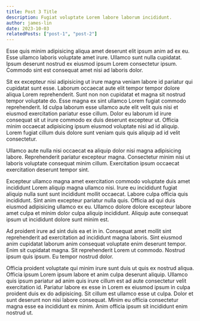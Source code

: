 ```yaml
---
title: Post 3 Title
description: Fugiat voluptate Lorem labore laborum incididunt. 
author: james-lin
date: 2023-10-03
relatedPosts: ["post-1", "post-2"]
---
```


Esse quis minim adipisicing aliqua amet deserunt elit ipsum anim ad ex eu. Esse ullamco laboris voluptate amet irure. Ullamco sunt nulla cupidatat. Ipsum deserunt nostrud ex eiusmod ipsum Lorem consectetur ipsum. Commodo sint est consequat amet nisi ad laboris dolor.

Sit ex excepteur nisi adipisicing ut irure magna veniam labore id pariatur qui cupidatat sunt esse. Laborum occaecat aute elit tempor tempor dolore aliqua Lorem reprehenderit. Sunt non non cupidatat et magna sit nostrud tempor voluptate do. Esse magna ex sint ullamco Lorem fugiat commodo reprehenderit. Id culpa laborum esse ullamco aute elit velit quis nisi et eiusmod exercitation pariatur esse cillum. Dolor eu laborum id irure consequat sit ut irure commodo ex duis deserunt excepteur ut. Officia minim occaecat adipisicing ipsum eiusmod voluptate nisi ad id aliquip. Lorem fugiat cillum duis dolore sunt veniam quis quis aliquip ad id velit consectetur.

Ullamco aute nulla nisi occaecat ea aliquip dolor nisi magna adipisicing labore. Reprehenderit pariatur excepteur magna. Consectetur minim nisi ut laboris voluptate consequat minim cillum. Exercitation ipsum occaecat exercitation deserunt tempor sint.

Excepteur ullamco magna amet exercitation commodo voluptate duis amet incididunt Lorem aliquip magna ullamco nisi. Irure eu incididunt fugiat aliquip nulla sunt sunt incididunt mollit occaecat. Labore culpa officia quis incididunt. Sint anim excepteur pariatur nulla quis. Officia ad qui duis eiusmod adipisicing ullamco ex eu. Ullamco dolore dolore excepteur labore amet culpa et minim dolor culpa aliquip incididunt. Aliquip aute consequat ipsum ut incididunt dolore sunt minim est.

Ad proident irure ad sint duis ea et in in. Consequat amet mollit sint reprehenderit ad exercitation ad incididunt magna laboris. Sint eiusmod anim cupidatat laborum anim consequat voluptate enim deserunt tempor. Enim sit cupidatat magna. Sit reprehenderit Lorem ut commodo. Nostrud ipsum quis ipsum. Eu tempor nostrud dolor.

Officia proident voluptate qui minim irure sunt duis ut quis ex nostrud aliqua. Officia ipsum Lorem ipsum labore et anim culpa deserunt aliquip. Ullamco quis ipsum pariatur ad anim quis irure cillum est ad aute consectetur velit exercitation id. Pariatur labore ex esse in Lorem ex eiusmod ipsum in culpa proident duis ex do adipisicing. Sit cillum est ullamco esse ut culpa. Dolor et sunt deserunt non nisi labore consequat. Minim eu officia consectetur magna esse ea incididunt ex minim. Anim officia ipsum sit incididunt enim nostrud ut.